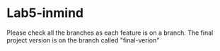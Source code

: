 # Lab5-inmind

Please check all the branches as each feature is on a branch.
The final project version is on the branch called "final-verion"
